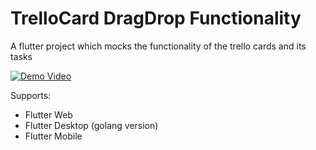 # TrelloCard DragDrop Functionality

A flutter project which mocks the functionality of the trello cards and its tasks

[![Demo Video](https://img.youtube.com/vi/kRIuxf92iFY/0.jpg)](https://youtu.be/kRIuxf92iFY)

Supports:

- Flutter Web
- Flutter Desktop (golang version)
- Flutter Mobile
